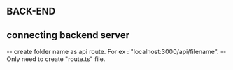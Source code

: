## BACK-END

## connecting backend server
-- create folder name as api route. For ex : "localhost:3000/api/filename". 
-- Only need to create "route.ts" file.
